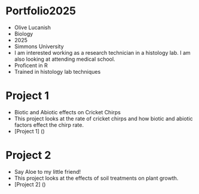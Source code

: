 # Portfolio2025
- Olive Lucanish
- Biology
- 2025
- Simmons University
- I am interested working as a research technician in a histology lab. I am also looking at attending medical school.
- Proficent in R
- Trained in histology lab techniques

 # Project 1 
  - Biotic and Abiotic effects on Cricket Chirps
  - This project looks at the rate of cricket chirps and how biotic and abiotic factors effect the chirp rate.
  - [Project 1] ()
 
# Project 2 
  - Say Aloe to my little friend!
  - This project looks at the effects of soil treatments on plant growth.
  - [Project 2] ()
